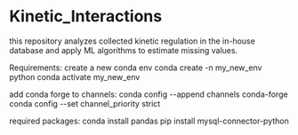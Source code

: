 # Kinetic_Interactions
this repository analyzes collected kinetic regulation in the in-house database and apply ML algorithms to estimate missing values. 


Requirements:
create a new conda env
conda create -n my_new_env python
conda activate my_new_env

add conda forge to channels:
conda config --append channels conda-forge
conda config --set channel_priority strict

required packages:
conda install pandas
pip install mysql-connector-python